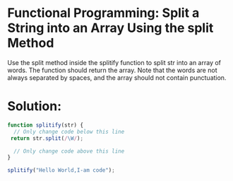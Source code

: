 # Functional Programming: Split a String into an Array Using the split Method
Use the split method inside the splitify function to split str into an array of words. The function should return the array. Note that the words are not always separated by spaces, and the array should not contain punctuation.
# Solution:
```javascript
function splitify(str) {
  // Only change code below this line
 return str.split(/\W/);

  // Only change code above this line
}

splitify("Hello World,I-am code");
```